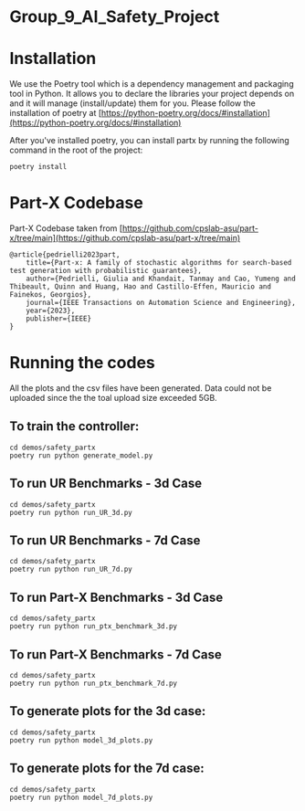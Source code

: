 # Group_9_AI_Safety_Project

# Installation
We use the Poetry tool which is a dependency management and packaging tool in Python. It allows you to declare the libraries your project depends on and it will manage (install/update) them for you. Please follow the installation of poetry at [https://python-poetry.org/docs/#installation](https://python-poetry.org/docs/#installation)

After you've installed poetry, you can install partx by running the following command in the root of the project: 

```
poetry install
```
# Part-X Codebase

Part-X Codebase taken from [https://github.com/cpslab-asu/part-x/tree/main](https://github.com/cpslab-asu/part-x/tree/main)

```
@article{pedrielli2023part,
    title={Part-x: A family of stochastic algorithms for search-based test generation with probabilistic guarantees},
    author={Pedrielli, Giulia and Khandait, Tanmay and Cao, Yumeng and Thibeault, Quinn and Huang, Hao and Castillo-Effen, Mauricio and Fainekos, Georgios},
    journal={IEEE Transactions on Automation Science and Engineering},
    year={2023},
    publisher={IEEE}
}
```
# Running the codes

All the plots and the csv files have been generated. Data could not be uploaded since the the toal upload size exceeded 5GB.

## To train the controller:

```
cd demos/safety_partx
poetry run python generate_model.py
```

## To run UR Benchmarks - 3d Case

```
cd demos/safety_partx
poetry run python run_UR_3d.py
```

## To run UR Benchmarks - 7d Case

```
cd demos/safety_partx
poetry run python run_UR_7d.py
```

## To run Part-X Benchmarks - 3d Case

```
cd demos/safety_partx
poetry run python run_ptx_benchmark_3d.py
```

## To run Part-X Benchmarks - 7d Case

```
cd demos/safety_partx
poetry run python run_ptx_benchmark_7d.py
```

## To generate plots for the 3d case:

```
cd demos/safety_partx
poetry run python model_3d_plots.py
```

## To generate plots for the 7d case:

```
cd demos/safety_partx
poetry run python model_7d_plots.py
```
